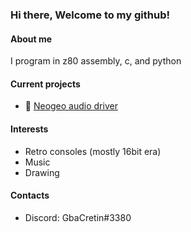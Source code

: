 ### Hi there, Welcome to my github!

#### About me
I program in z80 assembly, c, and python

#### Current projects
* :musical_note: [Neogeo audio driver](https://github.com/GbaCretin/Mezz-Estate-NeoGeo-Audio-Driver)

#### Interests
* Retro consoles (mostly 16bit era)
* Music
* Drawing

#### Contacts
* Discord: GbaCretin#3380

